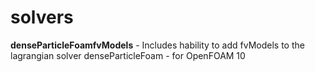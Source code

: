# solvers
**denseParticleFoamfvModels** - Includes hability to add fvModels to the lagrangian solver denseParticleFoam - for OpenFOAM 10
